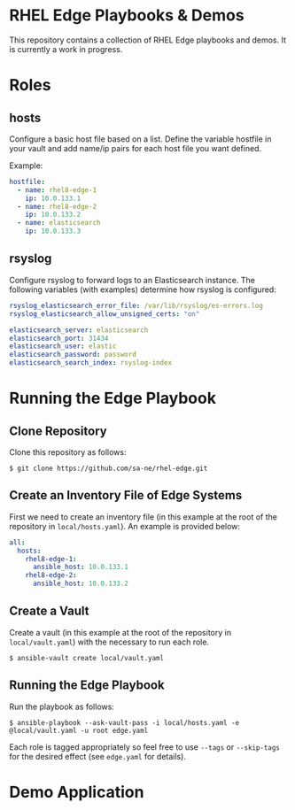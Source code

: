 # RHEL Edge Playbooks & Demos

This repository contains a collection of RHEL Edge playbooks and demos. It is currently a work in progress.

# Roles

## hosts

Configure a basic host file based on a list. Define the variable hostfile in your vault and add name/ip pairs for each host file you want defined.

Example:

```yaml
hostfile:
  - name: rhel8-edge-1
    ip: 10.0.133.1
  - name: rhel8-edge-2
    ip: 10.0.133.2
  - name: elasticsearch
    ip: 10.0.133.3
```

## rsyslog

Configure rsyslog to forward logs to an Elasticsearch instance. The following variables (with examples) determine how rsyslog is configured:

```yaml
rsyslog_elasticsearch_error_file: /var/lib/rsyslog/es-errors.log
rsyslog_elasticsearch_allow_unsigned_certs: "on"

elasticsearch_server: elasticsearch
elasticsearch_port: 31434
elasticsearch_user: elastic
elasticsearch_password: password
elasticsearch_search_index: rsyslog-index
```

# Running the Edge Playbook

## Clone Repository

Clone this repository as follows:

```shell
$ git clone https://github.com/sa-ne/rhel-edge.git
```

## Create an Inventory File of Edge Systems

First we need to create an inventory file (in this example at the root of the repository in `local/hosts.yaml`). An example is provided below:

```yaml
all:
  hosts:
    rhel8-edge-1:
      ansible_host: 10.0.133.1
    rhel8-edge-2:
      ansible_host: 10.0.133.2
```

## Create a Vault

Create a vault (in this example at the root of the repository in `local/vault.yaml`) with the necessary to run each role.

```shell
$ ansible-vault create local/vault.yaml
```

## Running the Edge Playbook

Run the playbook as follows:

```shell
$ ansible-playbook --ask-vault-pass -i local/hosts.yaml -e @local/vault.yaml -u root edge.yaml
```

Each role is tagged appropriately so feel free to use `--tags` or `--skip-tags` for the desired effect (see `edge.yaml` for details).

# Demo Application
